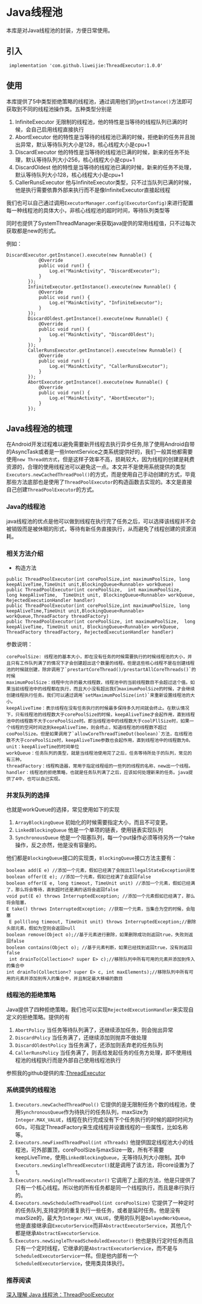 # Java线程池

本库是对Java线程池的封装，方便日常使用。

## 引入

```
 implementation 'com.github.liweijie:ThreadExecutor:1.0.0'
```

## 使用

本库提供了5中类型拒绝策略的线程池，通过调用他们的`getInstance()`方法即可获取到不同的线程池操作类。五种类型分别是
1. InfiniteExecutor 无限制的线程池，他的特性是当等待的线程队列已满的时候，会自己启用线程直接执行
2. AbortExecutor 他的特性是当等待的线程池已满的时候，拒绝新的任务并且抛出异常，默认等待队列大小是128，核心线程大小是cpu+1
3. DiscardExecutor 他的特性是当等待的线程池已满的时候，新来的任务不处理，默认等待队列大小256，核心线程大小是cpu+1
3. DiscardOldest 他的特性是当等待的线程池已满的时候，新来的任务不处理，默认等待队列大小128，核心线程大小是cpu+1
3. CallerRunsExecutor 他与InfiniteExecutor类型，只不过当队列已满的时候，他是执行需要依靠外部来执行而不是像InfiniteExecutor直接起线程

我们也可以自己通过调用`ExecutorManager.config(ExecutorConfig)`来进行配置每一种线程池的具体大小，非核心线程池的超时时间，等待队列类型等

同时也提供了SystemThreadManager来获取java提供的常用线程值，只不过每次获取都是new的形式。

例如：
```
DiscardExecutor.getInstance().execute(new Runnable() {
            @Override
            public void run() {
                Log.e("MainActivity", "DiscardExecutor");
            }
        });
        InfiniteExecutor.getInstance().execute(new Runnable() {
            @Override
            public void run() {
                Log.e("MainActivity", "InfiniteExecutor");
            }
        });
        DiscardOldest.getInstance().execute(new Runnable() {
            @Override
            public void run() {
                Log.e("MainActivity", "DiscardOldest");
            }
        });
        CallerRunsExecutor.getInstance().execute(new Runnable() {
            @Override
            public void run() {
                Log.e("MainActivity", "CallerRunsExecutor");
            }
        });
        AbortExecutor.getInstance().execute(new Runnable() {
            @Override
            public void run() {
                Log.e("MainActivity", "AbortExecutor");
            }
        });

```

## Java线程池的梳理

在Android开发过程难以避免需要新开线程去执行异步任务,除了使用Android自带的AsyncTask或者是一些IntentService之类系统提供好的，我们一般其他都需要使用`new Thread的方式`，但是这样子效率不高，损耗较大，因为线程的创建是耗费资源的，合理的使用线程池可以避免这一点。本文并不是使用系统提供的类型`Executors.newCachedThreadPool()`的方式，而是使用自己手动创建的方式，毕竟那些方法底部也是使用了`ThreadPoolExecutor`的构造函数去实现的。本文是直接自己创建`ThreadPoolExecutor`的方式。

### Java的线程池

java线程池的优点是他可以做到线程在执行完了任务之后，可以选择该线程并不会被销毁而是被休眠的形式，等待有新任务直接执行，从而避免了线程创建的资源消耗。

### 相关方法介绍

* 构造方法
```
public ThreadPoolExecutor(int corePoolSize,int maximumPoolSize, long keepAliveTime,TimeUnit unit,BlockingQueue<Runnable> workQueue)
public ThreadPoolExecutor(int corePoolSize,  int maximumPoolSize,  long keepAliveTime,  TimeUnit unit, BlockingQueue<Runnable> workQueue, RejectedExecutionHandler handler)
public ThreadPoolExecutor(int corePoolSize,int maximumPoolSize, long keepAliveTime,TimeUnit unit,BlockingQueue<Runnable> workQueue,ThreadFactory threadFactory)
public ThreadPoolExecutor(int corePoolSize, int maximumPoolSize,  long keepAliveTime, TimeUnit unit, BlockingQueue<Runnable> workQueue, ThreadFactory threadFactory, RejectedExecutionHandler handler)
```

参数说明：
```
corePoolSize: 线程池的基本大小，即在没有任务的时候需要执行的时候线程池的大小，并且只有工作队列满了的情况下才会创建超出这个数量的线程。但是这些核心线程不是在创建线程池的时候就创建，除非调用了`prestartCoreThread()/prestartAllCoreThreads()`的时候
maximumPoolSize：线程中允许的最大线程数，线程池中的当前线程数目不会超过这个值。如果当前线程池中的线程都在执行，而且大小没有超出我们maximumPoolSize的时候，才会继续创建线程执行任务。我们可以通过调用`setMaximumPoolSize(int)`来重新设置线程池的大小。
keepAliveTime：表示线程在没有任务执行的时候最多保持多久时间就会终止。在默认情况下，只有线程池的线程数大于corePoolSize的时候，keepAliveTime才会起作用，直到线程池中的线程数不大于corePoolSize时。即当线程池中的线程数大于coolPllSize时，如果一个线程的空闲时间达到keepAliveTime，则会终止，知道线程池的线程数不超过cooPoolSize。但是如果调用了`allowCoreThreadTimeOut(boolean)`方法，在线程池数不大于corePoolSize时，keepAliveTime参数也会起作用，直到线程池中的线程数为0。
unit：keepAliveTime的时间单位
workQueue：任务队列的类型，就是当线程池使用完了之后，任务等待所处于的队列，常见的有三种。
threadFactory：线程构造器，常用于指定线程组的一些列的线程的名称，new出一个线程。
handler：线程池的拒绝策略，也就是任务队列满了之后，应该如何处理新来的任务。java提供了4中，也可以自己实现。
```

### 并发队列的选择

也就是workQueue的选择，常见使用如下的实现
1. `ArrayBlockingQueue`
    初始化的时候需要指定大小，而且不可变更。
2. `LinkedBlockingQueue`
    他是一个单项的链表，使用链表实现队列
3. `SynchronousQueue`
    他是一个阻塞队列，每一个put操作必须等待另外一个take操作，反之亦然，他是没有容量的。

他们都是`BlockingQueue`接口的实现类，`BlockingQueue`接口方法主要有：
```
boolean add(E e) //添加一个元素，假如已经满了会抛出IllegalStateException异常
boolean offer(E e); //添加一个元素，假如已经满了会返回false
boolean offer(E e, long timeout, TimeUnit unit) //添加一个元素，假如已经满了，那么将会等待，直到超时还是满的话将会返回false
void put(E e) throws InterruptedException; //添加一个元素假如已经满了，那么将会阻塞，
E take() throws InterruptedException; //获取一个元素，当集合为空的时候，会阻塞
 E poll(long timeout, TimeUnit unit) throws InterruptedException;//删除头部元素，假如为空则会返回null
boolean remove(Object o);//基于元素进行删除，如果删除成功则返回true，失败则返回false
boolean contains(Object o); //基于元素判断，如果已经找到返回true，没有则返回false
 int drainTo(Collection<? super E> c);//移除队列中所有可用的元素并添加到传入的集合中
int drainTo(Collection<? super E> c, int maxElements);//移除队列中所有可用的元素并添加到传入的集合中，并且制定最大移植的数目
```

### 线程池的拒绝策略

Java提供了四种拒绝策略，我们也可以实现`RejectedExecutionHandler`来实现自定义的拒绝策略。提供的有
1. `AbortPolicy`
    当任务等待队列满了，还继续添加任务，则会抛出异常
2. `DiscardPolicy`
    当任务满了，还继续添加则抛弃不做处理    
3. `DiscardOldestPolicy`
    当任务满了，还添加则丢弃老的任务队列
4. `CallerRunsPolicy`
    当任务满了，则丢给发起任务的任务方处理，即不使用线程池的线程执行而是外部自己使用线程池执行


参照我的github提供的库:[ThreadExecutor](https://github.com/liweijieok/ThreadExecutor)

### 系统提供的线程池

1. `Executors.newCachedThreadPool()`
    它提供的是无限制任务个数的线程池，使用`SynchronousQueue`作为待执行的任务队列，maxSize为`Integer.MAX_VALUE`，线程在执行完成没有下个任务执行的时候的超时时间为60s，可指定ThreadFactory来生成线程并设置线程的一些属性，比如名称等。
2. `Executors.newFixedThreadPool(int nThreads)`
    他提供固定线程池大小的线程池，可外部置顶，corePoolSize与maxSize一致，所有不需要keepLiveTime，使用`LinkedBlockingQueue`，无等待队列大小限制。其中`Executors.newSingleThreadExecutor()`就是调用了该方法，将core设置为了1。
3. `Executors.newSingleThreadExecutor()`
    它调用了上面的方法，他是只提供了只有一个核心线程。所以他的所有任务都是同一个线程执行，而且是串行执行的。
4. `Executors.newScheduledThreadPool(int corePoolSize)`
    它提供了一种定时的任务队列,支持定时的重复执行一些任务，或者是延时任务。他是没有maxSize的，最大为`Integer.MAX_VALUE`，使用的队列是`DelayedWorkQueue`。他是直接继承自`ExecutorService`而非`AbstractExecutorService`，其他几个都是继承`AbstractExecutorService`.
5. `Executors.newSingleThreadScheduledExecutor()`
    他也是执行定时任务而且只有一个定时线程，它继承的是`AbstractExecutorService`，而不是与`ScheduledExecutorService`一样。但是他内部有一个`ScheduledExecutorService`，使用类具体执行。 

### 推荐阅读

[深入理解 Java 线程池：ThreadPoolExecutor](https://juejin.im/entry/58fada5d570c350058d3aaad)

